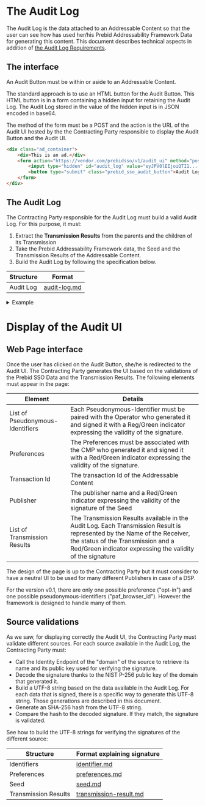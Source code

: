 # The Audit Log

The Audit Log is the data attached to an Addressable Content so that the user
can see how has used her/his Prebid Addressability Framework Data for generating this content. This
document describes technical aspects in addition of 
[the Audit Log Requirements](audit-log-requirements.md).

## The interface

An Audit Button must be within or aside to an Addressable Content.

The standard approach is to use an HTML button for the Audit Button. This HTML
button is in a form containing a hidden input for retaining the Audit Log.
The Audit Log stored in the value of the hidden input is in JSON encoded in
base64.

The method of the form must be a POST and the action is the URL of the Audit UI
hosted by the the Contracting Party responsible to display the Audit Button and
the Audit UI.

```html
<div class="ad_container">
    <div>This is an ad.</div>
    <form action="https://vendor.com/prebidsso/v1/audit_ui" method="post"> 
        <input type="hidden" id="audit_log" value="eyJPV0lEIjoiQTI1....C8iLC" />
        <button type="submit" class="prebid_sso_audit_button">Audit Log</button>
    </form>
</div>
```

## The Audit Log

The Contracting Party responsible for the Audit Log must build a valid Audit Log. 
For this purpose, it must:

1. Extract the **Transmission Results** from the parents and the children of its Transmission
1. Take the Prebid Addressability Framework data, the Seed and the Transmission Results 
of the Addressable Content.
1. Build the Audit Log by following the specification below.

| Structure  | Format |
|------------|--------|
| Audit Log  | [audit-log.md](./model/audit-log.md)  |


<details>
<summary>Example</summary>

<!--partial-begin { "files": [ "audit-log.json" ], "block": "json" } -->
<!-- ⚠️ GENERATED CONTENT - DO NOT MODIFY DIRECTLY ⚠️ -->
```json
{
    "data": {
        "identifiers": [
            {
                "version": "0.1",
                "type": "paf_browser_id",
                "value": "7435313e-caee-4889-8ad7-0acd0114ae3c",
                "source": {
                    "domain": "operotor0.com",
                    "timestamp": 1639589531,
                    "signature": "3045022100aabf3ca5e4609990a1ff077c50aa52e3343005ead0d6f2ba1c05f71afe34b2f2022045fb8a98b154f8bcd66eb5774499d5fcb20e18274d67f14a43d5b45ec301d470"
                }
            }
        ],
        "preferences": {
            "version": "0.1",
            "data": { 
                "use_browsing_for_personalization": true 
            },
            "source": {
                "domain": "cmp1.com",
                "timestamp": 1639589531,
                "signature": "304502203be66cc4bfa525f20005bc0b921f756f6a1d016c49641bdf0133413fe2ee1e15022100d2a37aabdb3c58ca84dfbaccf59496087deb976e9b8aa18bc93c48f59853b587"
            }
        }
    },
    "seed": {
        "version": "0.1",
        "transaction_ids": [
            "4640dc9f-385f-4e02-a0e5-abbf241af94d",
            "7d71a23a-fafa-449a-8b85-63a634780107" 
        ],
        "publisher": "publisher.com",
        "source": {
          "domain": "ad-server.com",
          "timestamp": 1639589531,
          "signature": "3044022005aa77b713ef8fdac9d3031e450cfd9d66f22adb0636903c6eaa02f7b30a20780220331c7b3fed84c2a962d8ec6ca0f19795a79b799a99fd8f9589286049bd66a0da"
        }
    },
    "transaction_id": "4640dc9f-385f-4e02-a0e5-abbf241af94d",
    "transmissions": [
        {
            "version": "0.1",
            "receiver": "ssp2.com",
            "contents": [],
            "status": "success",
            "details": "",
            "source": {
                "domain": "ssp2.com",
                "timestamp": 1639589531,
                "signature": "d01c6e83f14b4f057c2a2a86d320e2454fc0c60df4645518d993b5f40019d24c"
            }
        },
        {
            "version": "0.1",
            "contents": [
                {
                    "transaction_id": "f55a401d-e8bb-4de1-a3d2-fa95619393e8",
                    "content_id": "90141190-26fe-497c-acee-4d2b649c2112"
                },
                {
                    "transaction_id": "e538ff77-4746-4eb9-96c1-bda714dfb80a",
                    "content_id": "b3e79370-ecb8-468b-8afa-d227890ddca5"
                }
            ],
            "receiver": "dsp1.com",
            "status": "success",
            "details": "",
            "source": {
                "domain": "dsp1.com",
                "timestamp": 1639589531,
                "signature": "d01c6e83f14b4f057c2a2a86d320e2454fc0c60df4645518d993b5f40019d24c"
            }
        },
        {
            "version": "0.1",
            "contents": [
                {
                    "transaction_id": "f55a401d-e8bb-4de1-a3d2-fa95619393e8",
                    "content_id": "b4a330e0-e41e-4c47-a1a7-00cdc5f627ed"
                }
            ],
            "receiver": "dsp1-partner.com",
            "status": "success",
            "details": "",
            "source": {
                "domain": "dsp1-partner.com",
                "timestamp": 1639589531,
                "signature": "d01c6e83f14b4f057c2a2a86d320e2454fc0c60df4645518d993b5f40019d24c"
            }
        }        
    ]
}
```
<!--partial-end-->
</details>

# Display of the Audit UI

## Web Page interface

Once the user has clicked on the Audit Button, she/he is redirected to the
Audit UI. The Contracting Party generates the UI based on the validations 
of the Prebid SSO Data and the Transmission Results. The following elements must
appear in the page:

| Element                          | Details                                   |
|----------------------------------|-------------------------------------------|
| List of Pseudonymous-Identifiers | Each Pseudonymous-Identifier must be paired with the Operator who generated it and signed it with a Reg/Green indicator expressing the validity of the signature.                                                |
| Preferences          | The Preferences must be associated with the CMP who generated it and signed it with a Red/Green indicator expressing the validity of the signature.                                                             |
| Transaction Id                   | The transaction Id of the Addressable Content|
| Publisher                        | The publisher name and a Red/Green indicator expressing the validity of the signature of the Seed |
| List of Transmission Results     | The Transmission Results available in the Audit Log. Each Transmission Result is represented by the Name of the Receiver, the status of the Transmission and a Red/Green indicator expressing the validity of the signature |

The design of the page is up to the Contracting Party but it must consider 
to have a neutral UI to be used for many different Publishers in case of a DSP.

For the version v0.1, there are only one possible preference
("opt-in") and one possible pseudonymous-identifiers ("paf_browser_id").
However the framework is designed to handle many of them. 

## Source validations

As we saw, for displaying correctly the Audit UI, the Contracting Party must 
validate different sources. For each source available in the 
Audit Log, the Contracting Party must:

* Call the Identity Endpoint of the "domain" of the source to retrieve its name
  and its public key used for verifying the signature.
* Decode the signature thanks to the NIST P-256 public key of the domain that
  generated it.
* Build a UTF-8 string based on the data available in the Audit Log. For each
  data that is signed, there is a specific way to generate this UTF-8 string.
  Those generations are described in this document.
* Generate an SHA-256 hash from the UTF-8 string.
* Compare the hash to the decoded signature. If they match, the signature is
  validated.

See how to build the UTF-8 strings for verifying the signatures of the different source:

| Structure  | Format explaining signature |
|------------|-----------------------------|
| Identifiers | [identifier.md](./model/identifier.md)  |
| Preferences | [preferences.md](./model/preferences.md)  |
| Seed | [seed.md](./model/seed.md)  |
| Transmission Results | [transmission-result.md](./model/transmission-result.md)  |

